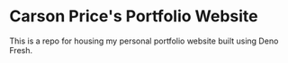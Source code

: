 # Carson Price's Portfolio Website

This is a repo for housing my personal portfolio website built using Deno Fresh.
